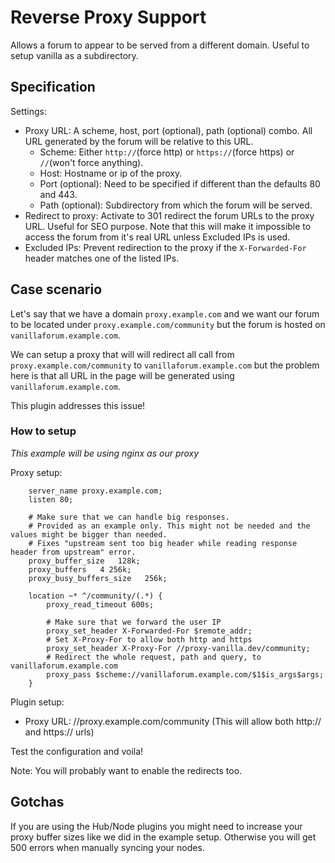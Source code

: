 # Reverse Proxy Support

Allows a forum to appear to be served from a different domain.
Useful to setup vanilla as a subdirectory.

## Specification

Settings:
- Proxy URL: A scheme, host, port (optional), path (optional) combo.
All URL generated by the forum will be relative to this URL.
  - Scheme: Either `http://`(force http) or `https://`(force https) or `//`(won't force anything).
  - Host: Hostname or ip of the proxy.
  - Port (optional): Need to be specified if different than the defaults 80 and 443. 
  - Path (optional): Subdirectory from which the forum will be served.
- Redirect to proxy: Activate to 301 redirect the forum URLs to the proxy URL. Useful for SEO purpose.
Note that this will make it impossible to access the forum from it's real URL unless Excluded IPs is used.
- Excluded IPs: Prevent redirection to the proxy if the `X-Forwarded-For` header matches one of the listed IPs.

## Case scenario

Let's say that we have a domain `proxy.example.com` and we want our forum to be located under
`proxy.example.com/community` but the forum is hosted on `vanillaforum.example.com`.

We can setup a proxy that will will redirect all call from `proxy.example.com/community` to `vanillaforum.example.com`
but the problem here is that all URL in the page will be generated using `vanillaforum.example.com`.

This plugin addresses this issue!

### How to setup

*This example will be using nginx as our proxy*

Proxy setup:
```nginx
    server_name proxy.example.com;
    listen 80;

    # Make sure that we can handle big responses.
    # Provided as an example only. This might not be needed and the values might be bigger than needed.
    # Fixes "upstream sent too big header while reading response header from upstream" error.
    proxy_buffer_size   128k;
    proxy_buffers   4 256k;
    proxy_busy_buffers_size   256k;

    location ~* ^/community/(.*) {
        proxy_read_timeout 600s;

        # Make sure that we forward the user IP
        proxy_set_header X-Forwarded-For $remote_addr;
        # Set X-Proxy-For to allow both http and https
        proxy_set_header X-Proxy-For //proxy-vanilla.dev/community;
        # Redirect the whole request, path and query, to vanillaforum.example.com
        proxy_pass $scheme://vanillaforum.example.com/$1$is_args$args;
    }
```

Plugin setup:

- Proxy URL: //proxy.example.com/community (This will allow both http:// and https:// urls)

Test the configuration and voila!

Note: You will probably want to enable the redirects too.

## Gotchas

If you are using the Hub/Node plugins you might need to increase your proxy buffer sizes like we did in the example setup.
Otherwise you will get 500 errors when manually syncing your nodes.
